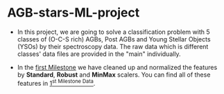 # AGB-stars-ML-project

* In this project, we are going to solve a classification problem with 5 classes of (O-C-S rich) AGBs, Post AGBs and Young Stellar Objects (YSOs) by their spectroscopy data.
The raw data which is different classes' data files are provided in the "main" individually. 

* In the [first Milestone](https://github.com/Churchiill/AGB-stars-ML-project/tree/main/Milestone1) we have cleaned up and normalized the features by **Standard**, **Robust** and **MinMax** scalers. You can find all of these features in [1<sup>st Milestone Data](https://github.com/Churchiill/AGB-stars-ML-project/tree/main/Milestone1/data).

